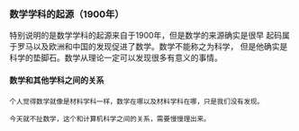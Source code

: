 ### 数学学科的起源（1900年）
特别说明的是数学学科的起源来自于1900年，但是数学的来源确实是很早
起码属于罗马以及欧洲和中国的发现促进了数学。数学不能称之为科学，
但是他确实是科学的垫脚石。数学从理论一定可以发现很多有意义的事情。
#### 数学和其他学科之间的关系
	个人觉得数学就像是材料学科一样，数学在哪以及材料学科在哪，只是我们没有发现。
	
	今天就不扯数学，这个和计算机科学之间的关系，需要慢慢理出来。